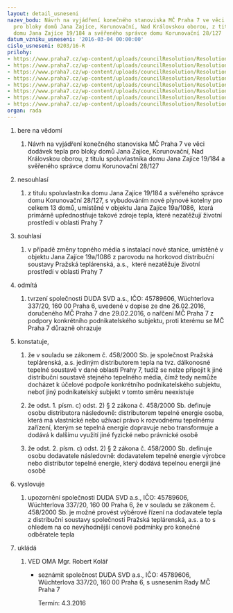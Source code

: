 ```yaml
---
layout: detail_usneseni
nazev_bodu: Návrh na vyjádření konečného stanoviska MČ Praha 7 ve věci dodávek tepla
  pro bloky domů Jana Zajíce, Korunovační, Nad Královskou oborou, z titulu spoluvlastníka
  domu Jana Zajíce 19/184 a svěřeného správce domu Korunovační 28/127
datum_vzniku_usneseni: '2016-03-04 00:00:00'
cislo_usneseni: 0203/16-R
prilohy:
- https://www.praha7.cz/wp-content/uploads/councilResolution/Resolutions/28482/export/DZ_Duda0316~28035.docx
- https://www.praha7.cz/wp-content/uploads/councilResolution/Resolutions/28482/export/02_Duda0316~28034.doc
- https://www.praha7.cz/wp-content/uploads/councilResolution/Resolutions/28482/export/03_Duda0316~28033.pdf
- https://www.praha7.cz/wp-content/uploads/councilResolution/Resolutions/28482/export/04_Duda0316~28032.pdf
- https://www.praha7.cz/wp-content/uploads/councilResolution/Resolutions/28482/export/05_Duda0316~28031.pdf
- https://www.praha7.cz/wp-content/uploads/councilResolution/Resolutions/28482/export/06_Duda0316~28030.pdf
- https://www.praha7.cz/wp-content/uploads/councilResolution/Resolutions/28482/export/06_Duda0316~28029.pdf
- https://www.praha7.cz/wp-content/uploads/councilResolution/Resolutions/28482/export/export~299958.pdf
organ: rada
---
```

<ol id="urzList" class="urzList_view"><li id="" class="urzClass1"><span name="1">bere na vědomí</span><ol class="urzOlClass"><li style="text-align: left;" id="" class="urzClass2"><span><p>Návrh na vyjádření konečného stanoviska MČ Praha 7 ve věci dodávek tepla pro bloky domů Jana Zajíce, Korunovační, Nad Královskou oborou, z titulu spoluvlastníka domu Jana Zajíce 19/184 a svěřeného správce domu Korunovační 28/127</p></span></li></ol></li><li id="" class="urzClass1"><span name="11">nesouhlasí</span><ol id="" class="urzOlClass"><li style="text-align: left;" id="" class="urzClass2"><span><p>z titulu spoluvlastníka domu Jana Zajíce 19/184 a svěřeného správce domu Korunovační 28/127, s vybudováním nové plynové kotelny pro celkem 13 domů, umístěné v objektu Jana Zajíce 19a/1086,&nbsp; která primárně upřednostňuje takové zdroje tepla, které nezatěžují životní prostředí v oblasti Prahy 7</p></span></li></ol></li><li id="" class="urzClass1"><span name="26">souhlasí</span><ol class="urzOlClass"><li style="text-align: left;" id="" class="urzClass2"><span><p>v případě změny topného média s instalací nové stanice, umístěné v objektu Jana Zajíce 19a/1086 z parovodu na horkovod distribuční soustavy Pražská teplárenská, a.s.,&nbsp; které nezatěžuje životní prostředí v oblasti Prahy 7 <br></p></span></li></ol></li><li id="" class="urzClass1"><span name="87">odmítá</span><ol class="urzOlClass"><li style="text-align: left;" id="" class="urzClass2"><span><p>tvrzení společnosti DUDA SVD a.s., IČO: 45789606, Wüchterlova 337/20, 160 00 Praha 6, uvedené v dopise ze dne 26.02.2016, doručeného MČ Praha 7 dne 29.02.2016, o nařčení MČ Praha 7 z podpory konkrétního podnikatelského subjektu, proti kterému se MČ Praha 7 důrazně ohrazuje</p></span></li></ol></li><li id="" class="urzClass1"><span name="50">konstatuje,</span><ol class="urzOlClass"><li style="text-align: left;" id="" class="urzClass2"><span><p>že v souladu se zákonem č. 458/2000 Sb. je společnost Pražská teplárenská, a.s. jediným distributorem tepla na tvz. dálkonosné tepelné soustavě v dané oblasti Prahy 7, tudíž se nelze připojit k jiné distribuční soustavě stejného tepelného média, čímž tedy nemůže docházet k účelové podpoře konkrétního podnikatelského subjektu, neboť jiný podnikatelský subjekt v tomto směru neexistuje</p></span></li><li style="text-align: left;" id="" class="urzClass2"><span><p>že odst. 1. písm. c) odst. 2) § 2 zákona č. 458/2000 Sb. definuje osobu distributora následovně: distributorem tepelné energie osoba, která má vlastnické nebo užívací právo k rozvodnému tepelnému zařízení, kterým se tepelná energie dopravuje nebo transformuje a dodává k dalšímu využití jiné fyzické nebo právnické osobě</p></span></li><li style="text-align: left;" id="" class="urzClass2"><span><p>že odst. 2. písm. c) odst. 2) § 2 zákona č. 458/2000 Sb.&nbsp;definuje osobu dodavatele následovně: dodavatelem tepelné energie výrobce nebo distributor tepelné energie, který dodává tepelnou energii jiné osobě</p></span></li></ol></li><li id="" class="urzClass1"><span name="38">vyslovuje</span><ol class="urzOlClass"><li style="text-align: left;" id="" class="urzClass2"><span><p>upozornění společnosti DUDA SVD a.s., IČO: 45789606, Wüchterlova 337/20, 160 00 Praha 6, že v souladu se zákonem č. 458/2000 Sb. je možné provést výběrové řízení na dodavatele tepla z distribuční soustavy společnosti Pražská teplárenská, a.s. a to s ohledem na co nevýhodnější cenové podmínky pro konečné odběratele tepla<br></p></span></li></ol></li><li class="urzClass1" id="urzUkoly"><span name="1">ukládá</span><ol class="urzOlClass"><li class="urzClass2"><span><p>VED OMA Mgr. Robert Kolář</p></span><ul class="urzUlClass"><li class="urzClass3"><span><p>seznámit společnost DUDA SVD a.s., IČO: 45789606, Wüchterlova 337/20, 160 00 Praha 6, s usnesením Rady MČ Praha 7</p></span><span class="urzUkolTermin">  Termín:&nbsp;4.3.2016</span></li></ul></li></ol></li></ol>